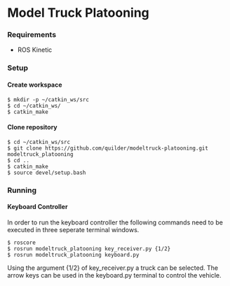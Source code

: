 # Model Truck Platooning

### Requirements
- ROS Kinetic

### Setup

#### Create workspace

	$ mkdir -p ~/catkin_ws/src
	$ cd ~/catkin_ws/
	$ catkin_make

#### Clone repository

	$ cd ~/catkin_ws/src
	$ git clone https://github.com/quilder/modeltruck-platooning.git modeltruck_platooning
	$ cd ..
	$ catkin_make
	$ source devel/setup.bash

### Running

#### Keyboard Controller
In order to run the keyboard controller the following commands need to be
executed in three seperate terminal windows.

	$ roscore
	$ rosrun modeltruck_platooning key_receiver.py {1/2}
	$ rosrun modeltruck_platooning keyboard.py

Using the argument {1/2} of key_receiver.py a truck can be selected. The arrow
keys can be used in the keyboard.py terminal to control the vehicle.

